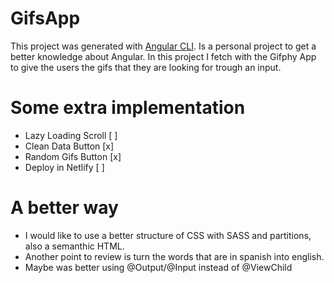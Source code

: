 # GifsApp

This project was generated with [Angular CLI](https://github.com/angular/angular-cli). Is a personal project to get a better knowledge about Angular.
In this project I fetch with the Gifphy App to give the users the gifs that they are looking for trough an input.

# Some extra implementation

- Lazy Loading Scroll [ ]
- Clean Data Button [x]
- Random Gifs Button [x]
- Deploy in Netlify [ ]

# A better way
- I would like to use a better structure of CSS with SASS and partitions, also a semanthic HTML. 
- Another point to review is turn the words that are in spanish into english.
- Maybe was better using @Output/@Input instead of @ViewChild


